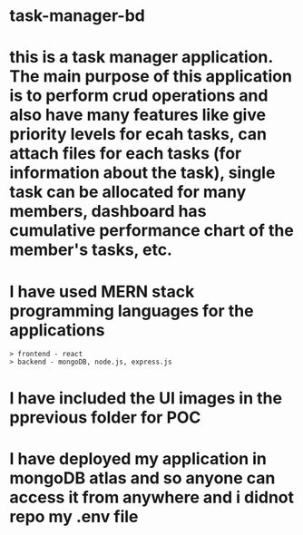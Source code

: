# task-manager-bd
# this is a task manager application. The main purpose of this application is to perform crud operations and also have many features like give priority levels for ecah tasks, can attach files for each tasks (for information about the task), single task can be allocated for many members, dashboard has cumulative performance chart of the member's tasks, etc.
# I have used MERN stack programming languages for the applications
    > frontend - react
    > backend - mongoDB, node.js, express.js
# I have included the UI images in the pprevious folder for POC
# I have deployed my application in mongoDB atlas and so anyone can access it from anywhere and i didnot repo my .env file
